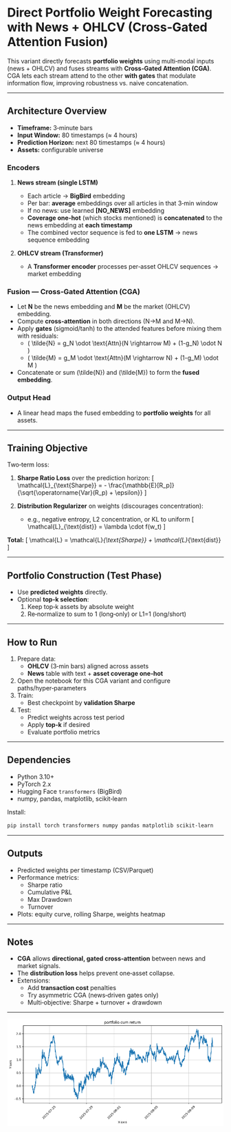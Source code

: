 # Direct Portfolio Weight Forecasting with News + OHLCV (Cross‑Gated **Attention** Fusion)

This variant directly forecasts **portfolio weights** using multi‑modal inputs (news + OHLCV) and fuses streams with **Cross‑Gated Attention (CGA)**.  
CGA lets each stream attend to the other **with gates** that modulate information flow, improving robustness vs. naive concatenation.

---

## Architecture Overview

- **Timeframe:** 3‑minute bars  
- **Input Window:** 80 timestamps (≈ 4 hours)  
- **Prediction Horizon:** next 80 timestamps (≈ 4 hours)  
- **Assets:** configurable universe

### Encoders
1) **News stream (single LSTM)**
   - Each article → **BigBird** embedding
   - Per bar: **average** embeddings over all articles in that 3‑min window
   - If no news: use learned **[NO_NEWS]** embedding
   - **Coverage one‑hot** (which stocks mentioned) is **concatenated** to the news embedding at **each timestamp**
   - The combined vector sequence is fed to **one LSTM** → news sequence embedding

2) **OHLCV stream (Transformer)**
   - A **Transformer encoder** processes per‑asset OHLCV sequences → market embedding

### Fusion — Cross‑Gated **Attention** (CGA)
- Let **N** be the news embedding and **M** be the market (OHLCV) embedding.
- Compute **cross‑attention** in both directions (N→M and M→N).  
- Apply **gates** (sigmoid/tanh) to the attended features before mixing them with residuals:
  - \( \tilde{N} = g_N \odot \text{Attn}(N \rightarrow M) + (1-g_N) \odot N \)
  - \( \tilde{M} = g_M \odot \text{Attn}(M \rightarrow N) + (1-g_M) \odot M \)
- Concatenate or sum \(\tilde{N}\) and \(\tilde{M}\) to form the **fused embedding**.

### Output Head
- A linear head maps the fused embedding to **portfolio weights** for all assets.

---

## Training Objective

Two‑term loss:

1. **Sharpe Ratio Loss** over the prediction horizon:
   \[
   \mathcal{L}_{\text{Sharpe}} = - \frac{\mathbb{E}[R_p]}{\sqrt{\operatorname{Var}(R_p) + \epsilon}}
   \]

2. **Distribution Regularizer** on weights (discourages concentration):
   - e.g., negative entropy, L2 concentration, or KL to uniform
   \[
   \mathcal{L}_{\text{dist}} = \lambda \cdot f(w_t)
   \]

**Total:**
\[
\mathcal{L} = \mathcal{L}_{\text{Sharpe}} + \mathcal{L}_{\text{dist}}
\]

---

## Portfolio Construction (Test Phase)

- Use **predicted weights** directly.
- Optional **top‑k selection**:
  1) Keep top‑k assets by absolute weight
  2) Re‑normalize to sum to 1 (long‑only) or L1=1 (long/short)

---

## How to Run

1. Prepare data:
   - **OHLCV** (3‑min bars) aligned across assets
   - **News** table with text + **asset coverage one‑hot**
2. Open the notebook for this CGA variant and configure paths/hyper‑parameters
3. Train:
   - Best checkpoint by **validation Sharpe**
4. Test:
   - Predict weights across test period
   - Apply **top‑k** if desired
   - Evaluate portfolio metrics

---

## Dependencies

- Python 3.10+
- PyTorch 2.x
- Hugging Face `transformers` (BigBird)
- numpy, pandas, matplotlib, scikit‑learn

Install:
```bash
pip install torch transformers numpy pandas matplotlib scikit-learn
```

---

## Outputs

- Predicted weights per timestamp (CSV/Parquet)
- Performance metrics:
  - Sharpe ratio
  - Cumulative P&L
  - Max Drawdown
  - Turnover
- Plots: equity curve, rolling Sharpe, weights heatmap

---

## Notes

- **CGA** allows **directional, gated cross‑attention** between news and market signals.
- The **distribution loss** helps prevent one‑asset collapse.
- Extensions:
  - Add **transaction cost** penalties
  - Try asymmetric CGA (news‑driven gates only)
  - Multi‑objective: Sharpe + turnover + drawdown

---


![Alt text](output.png)